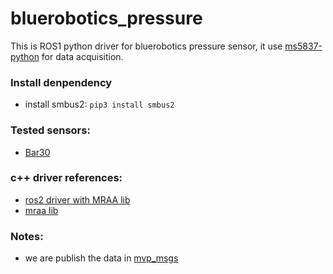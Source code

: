 # bluerobotics_pressure
This is ROS1 python driver for bluerobotics pressure sensor, it use [ms5837-python](https://github.com/bluerobotics/ms5837-python) for data acquisition.

### Install denpendency
- install smbus2: `pip3 install smbus2`

### Tested sensors:
- [Bar30](https://bluerobotics.com/store/sensors-sonars-cameras/sensors/bar30-sensor-r1/)


### c++ driver references:
- [ros2 driver with MRAA lib](https://github.com/clydemcqueen/BlueRobotics_MS5837_Library)
- [mraa lib](https://github.com/eclipse/mraa)

### Notes:
- we are publish the data in [mvp_msgs](https://github.com/uri-ocean-robotics/mvp_msgs)
